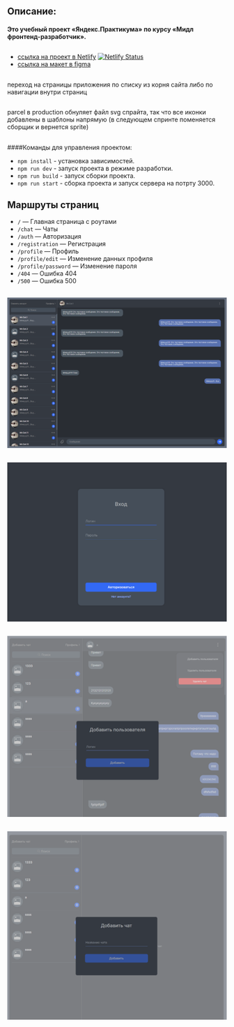 ## Описание:

#### Это учебный проект «Яндекс.Практикума» по курсу «Мидл фронтенд-разработчик». 
##
 - [ссылка на проект в Netlify](https://endearing-boba-eb1973.netlify.app/) [![Netlify Status](https://api.netlify.com/api/v1/badges/b15a2583-ed5f-45c9-ba42-a9a82d39f41d/deploy-status)](https://app.netlify.com/sites/endearing-boba-eb1973/deploys)
 - [ссылка на макет в figma](https://www.figma.com/file/5EXKBt4MSSpbgsNjwKQVg7/messenger-ya-praktikum-course?node-id=0%3A1&t=x4gbiYken5G2nTRf-1)

##
переход на страницы приложения по списку из корня сайта либо по навигации внутри страниц
##
parcel в production обнуляет файл svg спрайта, так что все иконки добавлены в шаблоны напрямую (в следующем спринте поменяется сборщик и вернется sprite)
##
####Команды для управления проектом:

- `npm install` - установка зависимостей.
- `npm run dev` - запуск проекта в режиме разработки.
- `npm run build` - запуск сборки проекта.
- `npm run start` - сборка проекта и запуск сервера на потрту 3000.

##

## Маршруты страниц

- `/` — Главная страница с роутами
- `/chat` — Чаты
- `/auth` — Авторизация
- `/registration` — Регистрация
- `/profile` — Профиль
- `/profile/edit` — Изменение данных профиля
- `/profile/password` — Изменение пароля
- `/404` — Ошибка 404
- `/500` — Ошибка 500

##

![plot](src/asserts/ui/messanger.png "Chat-page")

##

![Alt text](src/asserts/ui/messanger2.png "auth-page")

##

![Alt text](src/asserts/ui/messanger3.png "add user")

##

![Alt text](src/asserts/ui/messanger4.png "add chat")
